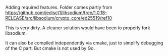Adding required features.
Folder comes partly from https://github.com/jedisct1/libsodium/tree/1.0.18-RELEASE/src/libsodium/crypto_core/ed25519/ref10

This is very dirty.
A cleaner solution would have been to properly fork libsodium.

It can also be compiled independently via cmake, just to simplify debugging of the C part.
But cmake is not used by Go.